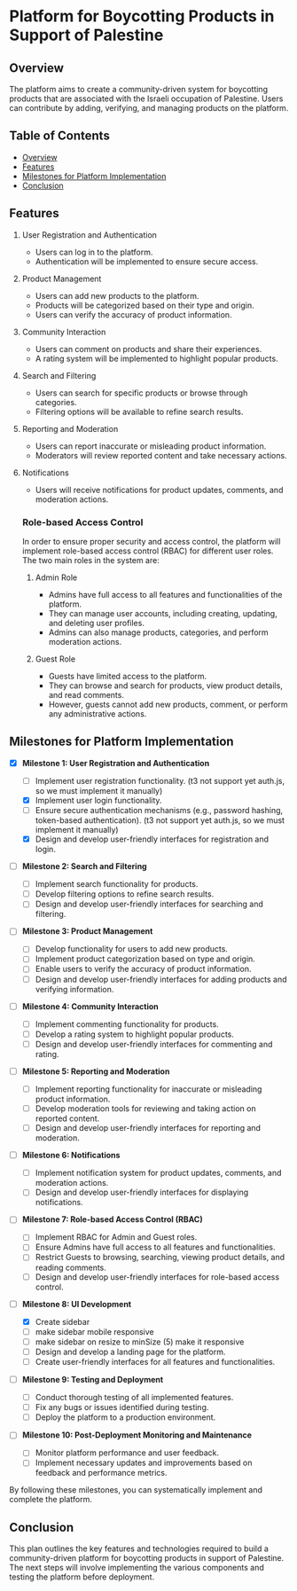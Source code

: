# Platform for Boycotting Products in Support of Palestine

## Overview

The platform aims to create a community-driven system for boycotting products that are associated with the Israeli occupation of Palestine. Users can contribute by adding, verifying, and managing products on the platform.

## Table of Contents

- [Overview](#overview)
- [Features](#features)
- [Milestones for Platform Implementation](#milestones-for-platform-implementation)
- [Conclusion](#conclusion)

## Features

1. User Registration and Authentication

   - Users can log in to the platform.
   - Authentication will be implemented to ensure secure access.

2. Product Management

   - Users can add new products to the platform.
   - Products will be categorized based on their type and origin.
   - Users can verify the accuracy of product information.

3. Community Interaction

   - Users can comment on products and share their experiences.
   - A rating system will be implemented to highlight popular products.

4. Search and Filtering

   - Users can search for specific products or browse through categories.
   - Filtering options will be available to refine search results.

5. Reporting and Moderation

   - Users can report inaccurate or misleading product information.
   - Moderators will review reported content and take necessary actions.

6. Notifications

   - Users will receive notifications for product updates, comments, and moderation actions.

   ### Role-based Access Control

   In order to ensure proper security and access control, the platform will implement role-based access control (RBAC) for different user roles. The two main roles in the system are:

   1. Admin Role

      - Admins have full access to all features and functionalities of the platform.
      - They can manage user accounts, including creating, updating, and deleting user profiles.
      - Admins can also manage products, categories, and perform moderation actions.

   2. Guest Role
      - Guests have limited access to the platform.
      - They can browse and search for products, view product details, and read comments.
      - However, guests cannot add new products, comment, or perform any administrative actions.

## Milestones for Platform Implementation

- [x] **Milestone 1: User Registration and Authentication**

  - [ ] Implement user registration functionality. (t3 not support yet auth.js, so we must implement it manually)
  - [x] Implement user login functionality.
  - [ ] Ensure secure authentication mechanisms (e.g., password hashing, token-based authentication). (t3 not support yet auth.js, so we must implement it manually)
  - [x] Design and develop user-friendly interfaces for registration and login.

- [ ] **Milestone 2: Search and Filtering**

  - [ ] Implement search functionality for products.
  - [ ] Develop filtering options to refine search results.
  - [ ] Design and develop user-friendly interfaces for searching and filtering.

- [ ] **Milestone 3: Product Management**

  - [ ] Develop functionality for users to add new products.
  - [ ] Implement product categorization based on type and origin.
  - [ ] Enable users to verify the accuracy of product information.
  - [ ] Design and develop user-friendly interfaces for adding products and verifying information.

- [ ] **Milestone 4: Community Interaction**

  - [ ] Implement commenting functionality for products.
  - [ ] Develop a rating system to highlight popular products.
  - [ ] Design and develop user-friendly interfaces for commenting and rating.

- [ ] **Milestone 5: Reporting and Moderation**

  - [ ] Implement reporting functionality for inaccurate or misleading product information.
  - [ ] Develop moderation tools for reviewing and taking action on reported content.
  - [ ] Design and develop user-friendly interfaces for reporting and moderation.

- [ ] **Milestone 6: Notifications**

  - [ ] Implement notification system for product updates, comments, and moderation actions.
  - [ ] Design and develop user-friendly interfaces for displaying notifications.

- [ ] **Milestone 7: Role-based Access Control (RBAC)**

  - [ ] Implement RBAC for Admin and Guest roles.
  - [ ] Ensure Admins have full access to all features and functionalities.
  - [ ] Restrict Guests to browsing, searching, viewing product details, and reading comments.
  - [ ] Design and develop user-friendly interfaces for role-based access control.

- [ ] **Milestone 8: UI Development**

  - [x] Create sidebar
  - [ ] make sidebar mobile responsive
  - [ ] make sidebar on resize to minSize (5) make it responsive
  - [ ] Design and develop a landing page for the platform.
  - [ ] Create user-friendly interfaces for all features and functionalities.

- [ ] **Milestone 9: Testing and Deployment**

  - [ ] Conduct thorough testing of all implemented features.
  - [ ] Fix any bugs or issues identified during testing.
  - [ ] Deploy the platform to a production environment.

- [ ] **Milestone 10: Post-Deployment Monitoring and Maintenance**
  - [ ] Monitor platform performance and user feedback.
  - [ ] Implement necessary updates and improvements based on feedback and performance metrics.

By following these milestones, you can systematically implement and complete the platform.

## Conclusion

This plan outlines the key features and technologies required to build a community-driven platform for boycotting products in support of Palestine. The next steps will involve implementing the various components and testing the platform before deployment.
